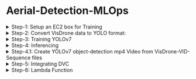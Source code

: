 # Aerial-Detection-MLOps
<details>
    <summary> Step-1: Setup an EC2 box for Training </summary>

- Instantiate a p3.2xlarge EC2 box (for data-parallel training get p3.8xlarge box) with the following AMI:
Deep Learning AMI GPU PyTorch 1.12.1 (Amazon Linux 2) 20221005
- Open ports 22, 80, 443, 8000-8002 from anywhere
- AWS configure
- source activate pytorch
- configure git if needed
- initialize wandb

</details>
<details>
    <summary> Step-2: Convert VisDrone data to YOLO format:</summary>

## Step-2.1: Convert VisDrone DET data

- git clone https://github.com/schwenkd/aerial-detection-mlops.git
- cd aerial-detection-mlops
- pip3 install -r yolov7/requirements.txt
- mkdir VisDrone
- cd VisDrone
- aws s3 cp s3://aerial-detection-mlops4/data/visdrone/raw-data/DET/VisDrone2019-DET-train.zip VisDrone2019-DET-train.zip
- aws s3 cp s3://aerial-detection-mlops4/data/visdrone/raw-data/DET/VisDrone2019-DET-val.zip VisDrone2019-DET-val.zip
- aws s3 cp s3://aerial-detection-mlops4/data/visdrone/raw-data/DET/VisDrone2019-DET-test-dev.zip VisDrone2019-DET-test-dev.zip
- unzip -d . VisDrone2019-DET-val.zip
- unzip -d . VisDrone2019-DET-train.zip
- unzip -d . VisDrone2019-DET-test-dev.zip
- mkdir VisDrone2019-DET-test-dev
- mv annotations/ VisDrone2019-DET-test-dev
- mv images/ VisDrone2019-DET-test-dev
- cd /home/ec2-user/aerial-detection-mlops
- python3 ./src/yolo_data_utils/convert_visdrone_DET_data_to_yolov7.py --output_image_size "(960, 544)"
- ? is this supposed to be here?  aws s3 cp s3://aerial-detection-mlops4/data/visdrone/yolov7-data/DET/VisDrone2019-DET-YOLOv7.zip VisDrone2019-DET-YOLOv7.zip 
- You can cleanup the VisDrone directory by deleting all the zip files containing the raw data.

## Step-2.2: Convert VisDrone VID data

- cd VisDrone
- aws s3 cp s3://aerial-detection-mlops4/data/visdrone/raw-data/Video/VisDrone2019-VID-train.zip VisDrone2019-VID-train.zip
- aws s3 cp s3://aerial-detection-mlops4/data/visdrone/raw-data/Video/VisDrone2019-VID-test-dev.zip VisDrone2019-VID-test-dev.zip
- aws s3 cp s3://aerial-detection-mlops4/data/visdrone/raw-data/Video/VisDrone2019-VID-val.zip VisDrone2019-VID-val.zip
- unzip -d . VisDrone2019-VID-train.zip
- unzip -d . VisDrone2019-VID-test-dev.zip
- unzip -d . VisDrone2019-VID-val.zip
- mkdir VisDrone2019-VID-val
- mv annotations images VisDrone2019-VID-val
- cd /home/ec2-user/aerial-detection-mlops        
- python3 ./src/yolo_data_utils/convert_visdrone_VID_data_to_yolov7.py --output_image_size "(960, 544)"
- ? is this supposed to be here? aws s3 cp VisDrone2019-VID-YOLOv7.zip s3://aerial-detection-mlops4/data/visdrone/yolov7-data/Video/VisDrone2019-DET-YOLOv7.zip
- You can cleanup the VisDrone directory by deleting all the zip files containing the raw data.
</details>

<details>
    <summary> Step-3: Training YOLOv7 </summary>

- cd aerial-detection-mlops
- git clone https://github.com/ultralytics/yolov5.git
- pip3 install -r yolov5/requirements.txt 
- cd VisDrone
- aws s3 cp s3://aerial-detection-mlops4/data/visdrone/yolov7-data/DET/VisDrone2019-DET-YOLOv7.zip VisDrone2019-DET-YOLOv7.zip
- unzip -d . VisDrone2019-DET-YOLOv7.zip
- aws s3 cp s3://aerial-detection-mlops4/data/visdrone/yolov7-data/Video/VisDrone2019-VID-YOLOv7.zip VisDrone2019-VID-YOLOv7.zip
- unzip -d . VisDrone2019-VID-YOLOv7.zip
- cd ..
- bash ./src/train/train_yolov7.sh
- Save the best model to s3:
	 aws s3 sync ./exp11 s3://aerial-detection-mlops4/model/Visdrone/Yolov7/<yyyyMMdd>/<run_name>


</details>
<details>
    <summary> Step-4: Inferencing </summary>

        - cd yolov7
        - aws s3 cp s3://aerial-detection-mlops4/model/Visdrone/Yolov7/20221026/exp11/weights/best.pt ae-yolov7-best.pt
        - python3 detect.py --weights ae-yolov7-best.pt --conf 0.4 --img-size 640 --source ../9999938_00000_d_0000208.jpg
        - python3 detect.py --weights ae-yolov7-best.pt --conf 0.25 --img-size 640 --source yourvideo.mp4
        ### load the file to s3
        - aws s3 cp runs/detect/exp2/9999938_00000_d_0000208.jpg s3://aerial-detection-mlops4/inferencing/test.jpg

</details>
<details>
    <summary> Step-4.1: Create YOLOv7 object-detection mp4 Video from VisDrone-VID-Sequence files </summary>

        - go to aerial-detection-mlops directoru
        - git pull https://github.com/schwenkd/aerial-detection-mlops.git
        - create directories: "inferencing/video/input/" and "inferencing/video/output/"
        - go to "aerial-detection-mlops/inferencing/video/input/" folder
        - aws s3 cp  s3://aerial-detection-mlops4/data/visdrone/raw-data/Video/VisDrone2019-VID-test-challenge.zip VisDrone2019-VID-test-challenge.zip
        - unzip -d . VisDrone2019-VID-test-challenge.zip
        - go back to aerial-detection-mlops/yolov7 directory
        - python3 ../src/yolo_data_utils/convert_image_sequences_to_video.py --image_sequence_folder ../inferencing/video/input/VisDrone2019-VID-test-challenge/sequences
           --output_mp4_video_folder ../inferencing/video/output --output_image_size "(960,544)" --fps 10
        - go to  "aerial-detection-mlops/inferencing/video/output/" and execute the following command
        - aws s3 cp uav0000006_06900_v.mp4 s3://deepak-mlops4-dev/capstone/deleteit/uav0000006_06900_v.mp4

</details>

<details>
    <summary> Step-5: Integrating DVC </summary>

        - yum install pip
        - pip3 install dvc
        - dvc init
        - dvc remote add yolov7_det_data -d s3://aerial-detection-mlops4/data/visdrone/yolov7-data/DET/VisDrone2019-DET-YOLOv7.zip
        - dvc remote add raw_data_det_train s3://aerial-detection-mlops4/data/visdrone/raw-data/DET/VisDrone2019-DET-train.zip
        - dvc remote add raw_data_det_val s3://aerial-detection-mlops4/data/visdrone/raw-data/DET/VisDrone2019-DET-val.zip
        - dvc remote add raw_data_det_test-dev s3://aerial-detection-mlops4/data/visdrone/raw-data/DET/VisDrone2019-DET-test-dev.zip
        - dvc remote add raw_data_det_test-challenge s3://aerial-detection-mlops4/data/visdrone/raw-data/DET/VisDrone2019-DET-test-challenge.zip
        - dvc add .
        - git commit -m "dvc init"

</details>

<details>
    <summary> Step-6: Lambda Function </summary>
    
        - created Lambda function aerial-detection-mlops-lambda
        - IAM role used is aerial-detection-mlops-lambda-role
        - the function is triggered whenever we drop a file in s3://aerial-detection-mlops4/inferencing/photos/input folder
        - this function will call a detection-service that will inturn call the triton server
</details>
